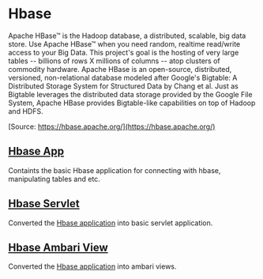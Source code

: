 # Hbase

Apache HBase™ is the Hadoop database, a distributed, scalable, big data store.
Use Apache HBase™ when you need random, realtime read/write access to your Big Data. This project's goal is the hosting of very large tables -- billions of rows X millions of columns -- atop clusters of commodity hardware. Apache HBase is an open-source, distributed, versioned, non-relational database modeled after Google's Bigtable: A Distributed Storage System for Structured Data by Chang et al. Just as Bigtable leverages the distributed data storage provided by the Google File System, Apache HBase provides Bigtable-like capabilities on top of Hadoop and HDFS.

[Source: https://hbase.apache.org/](https://hbase.apache.org/)

## [Hbase App](https://github.com/anis016/Hbase-Shell/tree/master/hbase-app)
Containts the basic Hbase application for connecting with hbase, manipulating tables and etc.

## [Hbase Servlet](https://github.com/anis016/Hbase-Shell/tree/master/hbase-servlet)
Converted the [Hbase application](https://github.com/anis016/Hbase-Shell/tree/master/hbase-app) into basic servlet application.

## [Hbase Ambari View](https://github.com/anis016/Hbase-Shell/tree/master/hbase-shell)
Converted the [Hbase application](https://github.com/anis016/Hbase-Shell/tree/master/hbase-app) into ambari views.